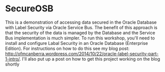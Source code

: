 SecureOSB
=========

This is a demonstration of accessing data secured in the Oracle Database with Label Security via Oracle Service Bus. The benefit of this approach is that the security of the data is managed by the Database and the Service Bus implementation is much simpler. 
To run this workshop, you'll need to install and configure Labal Security in an Oracle Database (Enterprise Edition). For instructions on how to do this see my blog post: http://ofmcanberra.wordpress.com/2014/10/22/oracle-label-security-part-1-intro/. I'll also put up a post on how to get this project working on the blog shortly


